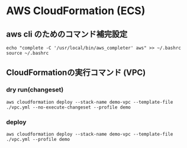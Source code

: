 # AWS CloudFormation (ECS)

## aws cli のためのコマンド補完設定

```
echo "complete -C '/usr/local/bin/aws_completer' aws" >> ~/.bashrc
source ~/.bashrc
```

## CloudFormationの実行コマンド (VPC)

### dry run(changeset)

```
aws cloudformation deploy --stack-name demo-vpc --template-file ./vpc.yml --no-execute-changeset --profile demo
```

### deploy

```
aws cloudformation deploy --stack-name demo-vpc --template-file ./vpc.yml --profile demo
```

